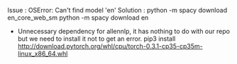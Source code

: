 Issue : OSError: Can't find model 'en'
Solution : python -m spacy download en_core_web_sm
           python -m spacy download en

- Unnecessary dependency for allennlp, it has nothing to do with our repo but we need to install it not to get an error.
pip3 install http://download.pytorch.org/whl/cpu/torch-0.3.1-cp35-cp35m-linux_x86_64.whl